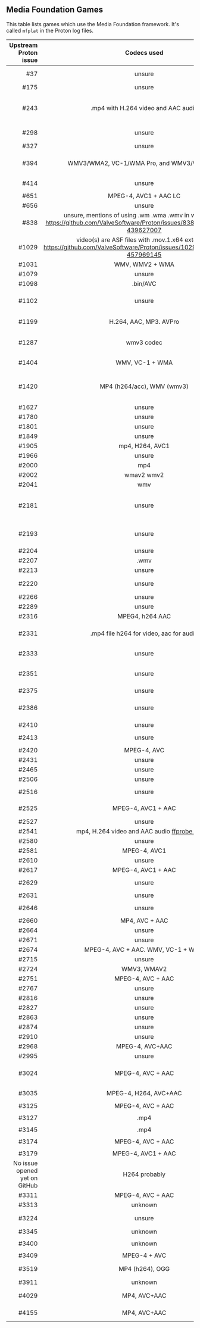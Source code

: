 ## Media Foundation Games

This table lists games which use the Media Foundation framework.
It's called `mfplat` in the Proton log files.

| Upstream Proton issue | Codecs used | Remarks |
| ---: | :---: | --- |
| #37 | unsure | Self Radio in GTA V does not work due to the lack of an implementation for `mfplat:mfsourceresolver_CreateObjectFromURL` |
| #175 | unsure | Proton log contains `MFPlat.DLL MFReadWrite.dll` | 
| #243 | .mp4 with H.264 video and AAC audio | Proton log contains `mfplat.dll mfplay.dll mf.dll` Minimal impact, videos only for intro credits and loading screens. See: https://github.com/ValveSoftware/Proton/issues/243#issuecomment-462080173 |
| #298 | unsure | https://github.com/ValveSoftware/Proton/issues/298#issuecomment-417895690 mentions `MFplat` in the backtrace of a crash. |
| #327 | unsure  | No complete proton log included. Snippet of log contains `mfplay.dll` |
| #394 | WMV3/WMA2, VC-1/WMA Pro, and WMV3/WMA Pro. | Proton log contains `MFPlat.DLL MFReadWrite.dll` Logs here: https://github.com/ValveSoftware/Proton/issues/394#issuecomment-459519676 |
| #414 | unsure | Proton log: `wine: Call from 0x7b44c03c to unimplemented function mfreadwrite.dll.MFCreateSourceReaderFromURL` |
| #651 | MPEG-4, AVC1 + AAC LC | Proton log: `fixme:mfplat:MFStartup (65648, 0): stub` |
| #656 | unsure | Proton log contains `MFReadWrite.dll MFPlat.DLL` |
| #838 | unsure, mentions of using .wm .wma .wmv in workaround https://github.com/ValveSoftware/Proton/issues/838#issuecomment-439627007 | Proton log contains `MFPlat.DLL MFReadWrite.dll` |
| #1029 | video(s) are ASF files with .mov.1.x64 extension https://github.com/ValveSoftware/Proton/issues/1029#issuecomment-457969145 | Proton log contains `MFPlat.DLL` |
| #1031 | WMV, WMV2 + WMA | Game works with mfplat workaround.  |
| #1079 | unsure | Proton log contains `MFplat.dll` |
| #1098 | .bin/AVC | Proton log: `mfplat.dll` |
| #1102| unsure | No proton log included with issue, https://github.com/ValveSoftware/Proton/issues/1102#issuecomment-419666674 mentions game loads `MFplat` |
| #1199 | H.264, AAC, MP3. AVPro | https://github.com/ValveSoftware/Proton/issues/1464#issuecomment-492304120 |
| #1287 | wmv3 codec | Proton log contains: `mfplat.dll`, also cut-scenes don't play: https://github.com/ValveSoftware/Proton/issues/1287#issuecomment-477889063 |
| #1404 | WMV, VC-1 + WMA | Proton log: `42479.516:002d:002e:warn:module:load_builtin_dll cannot open .so lib for builtin L"mfplay.dll"` |
| #1420 | MP4 (h264/acc), WMV (wmv3) | Main in-game video playback works when doing a lot of `mfplat` related workarounds. Intro video needs resizing to play. See: https://github.com/ValveSoftware/Proton/issues/1420#issuecomment-526511312 |
| #1627 | unsure | Proton log contains `MFPlat.DLL` |
| #1780 | unsure | Proton log: `mf.dll mfplat.dll` |
| #1801 | unsure | Proton log contains `MF.dll MFPlat.DLL` |
| #1849 | unsure | `trace:loaddll:load_builtin_dll Loaded` for `mf.dll` and `mfplat.dll` |
| #1905 | mp4, H264, AVC1 | Proton log contains `MF.dll mfplat.dll` |
| #1966 | unsure | Proton log contains `fixme:mfplat:MFStartup` |
| #2000 | mp4 | Proton log contains `MF.dll mfplat.dll` |
| #2002 | wmav2 wmv2 | Proton log contains `mfplat.dll mfplay.dll mf.dll` |
| #2041 | wmv | Proton log contains `mf.dll mfplat.dll mfplay.dll` |
| #2181 | unsure | Proton log contains `mfplat.dll`  User mentions workaround installing `MFplat` workaround works. https://github.com/ValveSoftware/Proton/issues/2181#issue-395305164 |
| #2193 | unsure | See: https://github.com/ValveSoftware/Proton/issues/2193#issuecomment-451744022 |
| #2204 | unsure | Proton log contains `mf.dll mfplat.dll` |
| #2207 | .wmv | Proton log contains `mfplat.dll MF.dll` |
| #2213 | unsure | Proton log: `fixme:mfplat:MFStartup (131184, 0): stub` |
| #2220 | unsure | Proton log contains `mfplat.dll` [Commenter](https://github.com/ValveSoftware/Proton/issues/2220#issuecomment-671393694) tried _Proton-5.9-GE-5-ST_ and got video working |
| #2266 | unsure | Proton log contains `MFPlat.DLL MFReadWrite.dll` |
| #2289 | unsure | Proton log contains `MF.dll mfplat.dll` |
| #2316 | MPEG4, h264 AAC | Proton log: `fixme:mfplat:MFStartup (131184, 0): stub` |
| #2331 | .mp4 file h264 for video, aac for audio | Proton log contains `mfplat.dll` See: https://github.com/ValveSoftware/Proton/issues/2331#issue-408953469 |
| #2333 | unsure | Game's own debug log mentions: `LogWindowsMoviePlayer: Could not load mfplay.dll. Library not found.` |
| #2351 | unsure | Game runs after installing MF, but video still not working: https://github.com/ValveSoftware/Proton/issues/2351#issuecomment-466301151 |
| #2375 | unsure | Proton log contains `MFPlat.DLL` | 
| #2386 | unsure | Proton log contains `MFPlat.DLL`, see: https://github.com/ValveSoftware/Proton/issues/2386#issuecomment-471139604 |
| #2410 | unsure | Proton log contains `MF.dll MFPlat.DLL MFReadWrite.dll` |
| #2413 | unsure | Proton log contains: `warn:module:load_dll Failed to load module L"mferror.dll"; status=c0000135` |
| #2420 | MPEG-4, AVC | Proton log contains: `MF.dll MFplat.dll MFReadWrite.dll` |
| #2431 | unsure | Proton log contains: `mf.dll mfplat.dll` |
| #2465 | unsure | Proton log contains: `fixme:mfplat:MFStartup` |
| #2506 | unsure | Proton log contains: `fixme:mfplat:MFStartup` |
| #2516 | unsure | Proton log contains: `fixme:mfplat:MFStartup` and `fixme:mfplat:mfattributes` |
| #2525 | MPEG-4, AVC1 + AAC | Proton log contains: `MFplat.dll` `MF.dll` Videos work if Media Foundation is manually installed. |
| #2527 | unsure | Proton log contains: `mfplat.dll mf.dll` |
| #2541 | mp4, H.264 video and AAC audio  [ffprobe output](https://github.com/ValveSoftware/Proton/files/3081547/ffprobe-log-980300.log) | Proton log contains: ``mferror.dll` and `mfplat.dll`. |
| #2580 | unsure | Proton log contains: `fixme:mfplat:MFStartup (131184, 0): stub` |
| #2581 | MPEG-4, AVC1 | Proton log has mentions of trying to load `mfplat.dll` and `mf.dll` |
| #2610 | unsure | Proton log: `fixme:mfplat:MFStartup (131184, 0): stub` |
| #2617 | MPEG-4, AVC1 + AAC | Proton log: `err:module:import_dll Library MFPlay.DLL` |
| #2629 | unsure | Proton log: `warn:module:load_builtin_dll cannot open .so lib for builtin L"mfplay.dll` |
| #2631 | unsure | Proton log: `mf.dll mfplat.dll` |
| #2646 | unsure | Proton log: `warn:module:load_builtin_dll cannot open .so lib for builtin L"mfplay.dll` |
| #2660 | MP4, AVC + AAC | `fixme:mfplat:MFStartup (131184, 0): stub` |
| #2664 | unsure | `fixme:mfplat:MFStartup (131184, 0): stub` |
| #2671 | unsure | `warn:module:load_dll Failed to load module L"mfplay.dll"` |
| #2674 | MPEG-4, AVC + AAC. WMV, VC-1 + WMA | `trace:module:process_attach (L"mfplat.dll",(nil)` |
| #2715 | unsure | `fixme:mfplat:MFStartup (131184, 0): stub` |
| #2724 | WMV3, WMAV2 | `fixme:mfplat:MFStartup` |
| #2751 | MPEG-4, AVC + AAC | `mfplat.dll` |
| #2767 | unsure | `fixme:mfplat:mfattributes_SetGUID` |
| #2816 | unsure | |
| #2827 | unsure | `fixme:mfplat:MFStartup (131184, 0): stub` |
| #2863 | unsure | |
| #2874| unsure| |
| #2910 | unsure | |
| #2968 | MPEG-4, AVC+AAC | `mfplat.dll` and a `WindowsMoviePlayer.uplugin` file in the game's files |
| #2995 | unsure | Kisak-valve says the game would benefit from MFPlat support |
| #3024 | MPEG-4, AVC + AAC | See https://github.com/ValveSoftware/Proton/issues/3024#issuecomment-547694711 |
| #3035 | MPEG-4, H264, AVC+AAC | `trace:loaddll:load_native_dll Loaded L"C:\\windows\\system32\\mf.dll"` Seems MFplat related. |
| #3125 | MPEG-4, AVC + AAC | `mfplat.dll` |
| #3127 | .mp4 | `trace:loaddll:load_native_dll Loaded L"C:\\windows\\system32\\mfplat.dll" ` |
| #3145 | .mp4 | `fixme:mfplat:MFStartup (131184, 0): stub` |
| #3174 | MPEG-4, AVC + AAC | `trace:loaddll:load_native_dll Loaded L"C:\\windows\\system32\\mfplat.dll"` |
| #3179 | MPEG-4, AVC1 + AAC | Log mentions `mfplat.dll` |
| No issue opened yet on GitHub | H264 probably | Blacksad: Under The Skin (1003890), see https://github.com/ValveSoftware/Proton/issues/1464#issuecomment-559660228 |
| #3311 | MPEG-4, AVC + AAC | References `mfplat` in log. |
| #3313 | unknown | |
| #3224 | unsure | https://github.com/ValveSoftware/Proton/issues/3224#issuecomment-560129737 |
| #3345 | unknown | Seems MFplat related, it's loading a MFplat stub in the proton log. |
| #3400 | unknown | `Loaded L"C:\\windows\\system32\\mfplat.dll" at 0x71400000: PE builtin` |
| #3409 | MPEG-4 + AVC | Logs mention `mfplat.dll` |
| #3519 | MP4 (h264), OGG | Installing the legally problematic `mfplat` workaround got the videos working. |
| #3911 | unknown | |
| #4029 | MP4, AVC+AAC | Reporter tried the game with unofficial Proton-5.11-GE-1-MF, result: videos worked |
| #4155 | MP4, AVC+AAC | Log mentions: `mfplat.dll mfreadwrite.dll Mf.dll`, once Media Foundation libraries are installed, game works solid. |
